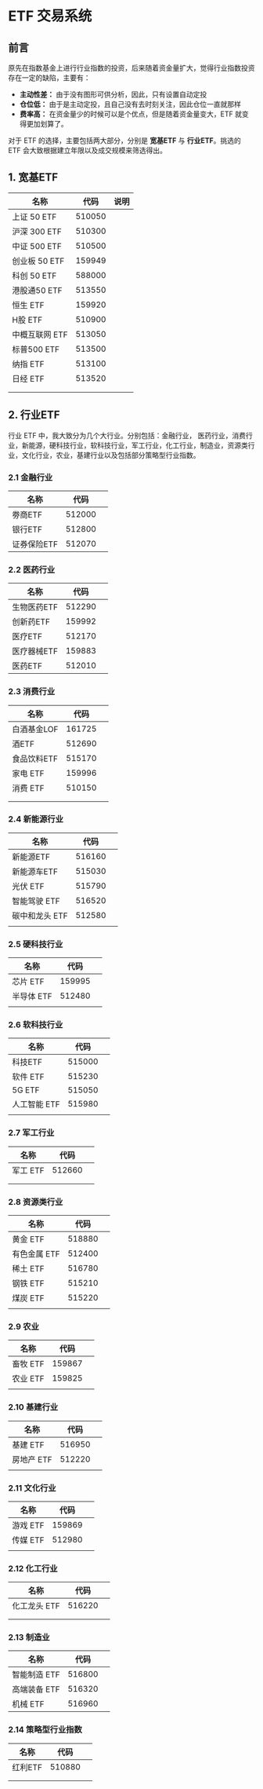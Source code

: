 # ETF 交易系统

## 前言

原先在指数基金上进行行业指数的投资，后来随着资金量扩大，觉得行业指数投资存在一定的缺陷，主要有：

- **主动性差：** 由于没有图形可供分析，因此，只有设置自动定投
- **仓位低：** 由于是主动定投，且自己没有去时刻关注，因此仓位一直就那样
- **费率高：** 在资金量少的时候可以是个优点，但是随着资金量变大，ETF 就变得更加划算了。

对于 ETF 的选择，主要包括两大部分，分别是 **宽基ETF** 与 **行业ETF**。挑选的 ETF 会大致根据建立年限以及成交规模来筛选得出。

## 1. 宽基ETF

| 名称           | 代码   | 说明 |
| -------------- | ------ | ---- |
| 上证 50 ETF    | 510050 |      |
| 沪深 300 ETF   | 510300 |      |
| 中证 500 ETF   | 510500 |      |
| 创业板 50 ETF  | 159949 |      |
| 科创 50 ETF    | 588000 |      |
| 港股通50 ETF   | 513550 |      |
| 恒生 ETF       | 159920 |      |
| H股 ETF        | 510900 |      |
| 中概互联网 ETF | 513050 |      |
| 标普500 ETF    | 513500 |      |
| 纳指 ETF       | 513100 |      |
| 日经 ETF       | 513520 |      |
|                |        |      |
|                |        |      |

## 2. 行业ETF

行业 ETF 中，我大致分为几个大行业。分别包括：金融行业， 医药行业，消费行业，新能源，硬科技行业，软科技行业，军工行业，化工行业，制造业，资源类行业，文化行业，农业，基建行业以及包括部分策略型行业指数。

### 2.1 金融行业

| 名称        | 代码   |      |
| ----------- | ------ | ---- |
| 劵商ETF     | 512000 |      |
| 银行ETF     | 512800 |      |
| 证券保险ETF | 512070 |      |

### 2.2 医药行业

| 名称        | 代码   |      |
| ----------- | ------ | ---- |
| 生物医药ETF | 512290 |      |
| 创新药ETF   | 159992 |      |
| 医疗ETF     | 512170 |      |
| 医疗器械ETF | 159883 |      |
| 医药ETF     | 512010 |      |

### 2.3 消费行业

| 名称        | 代码   |      |
| ----------- | ------ | ---- |
| 白酒基金LOF | 161725 |      |
| 酒ETF       | 512690 |      |
| 食品饮料ETF | 515170 |      |
| 家电 ETF    | 159996 |      |
| 消费 ETF    | 510150 |      |
|             |        |      |
|             |        |      |

### 2.4 新能源行业

| 名称           | 代码   |      |
| -------------- | ------ | ---- |
| 新能源ETF      | 516160 |      |
| 新能源车ETF    | 515030 |      |
| 光伏 ETF       | 515790 |      |
| 智能驾驶 ETF   | 516520 |      |
| 碳中和龙头 ETF | 512580 |      |
|                |        |      |

### 2.5 硬科技行业

| 名称       | 代码   |      |
| ---------- | ------ | ---- |
| 芯片 ETF   | 159995 |      |
| 半导体 ETF | 512480 |      |
|            |        |      |

### 2.6 软科技行业

| 名称         | 代码   |      |
| ------------ | ------ | ---- |
| 科技ETF      | 515000 |      |
| 软件 ETF     | 515230 |      |
| 5G ETF       | 515050 |      |
| 人工智能 ETF | 515980 |      |
|              |        |      |

### 2.7 军工行业

| 名称     | 代码   |      |
| -------- | ------ | ---- |
| 军工 ETF | 512660 |      |
|          |        |      |
|          |        |      |

### 2.8 资源类行业

| 名称         | 代码   |      |
| ------------ | ------ | ---- |
| 黄金 ETF     | 518880 |      |
| 有色金属 ETF | 512400 |      |
| 稀土 ETF     | 516780 |      |
| 钢铁 ETF     | 515210 |      |
| 煤炭 ETF     | 515220 |      |
|              |        |      |

### 2.9 农业

| 名称     | 代码   |      |
| -------- | ------ | ---- |
| 畜牧 ETF | 159867 |      |
| 农业 ETF | 159825 |      |
|          |        |      |

### 2.10 基建行业

| 名称       | 代码   |      |
| ---------- | ------ | ---- |
| 基建 ETF   | 516950 |      |
| 房地产 ETF | 512220 |      |
|            |        |      |

### 2.11 文化行业

| 名称     | 代码   |      |
| -------- | ------ | ---- |
| 游戏 ETF | 159869 |      |
| 传媒 ETF | 512980 |      |
|          |        |      |

### 2.12 化工行业

| 名称         | 代码   |      |
| ------------ | ------ | ---- |
| 化工龙头 ETF | 516220 |      |
|              |        |      |
|              |        |      |

### 2.13 制造业

| 名称         | 代码   |      |
| ------------ | ------ | ---- |
| 智能制造 ETF | 516800 |      |
| 高端装备 ETF | 516320 |      |
| 机械 ETF     | 516960 |      |

### 2.14 策略型行业指数

| 名称    | 代码   |      |
| ------- | ------ | ---- |
| 红利ETF | 510880 |      |
|         |        |      |
|         |        |      |

